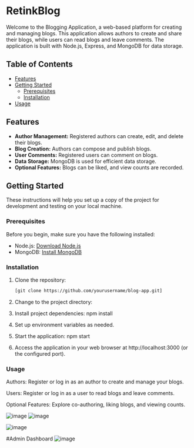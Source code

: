 # RetinkBlog

Welcome to the Blogging Application, a web-based platform for creating and managing blogs. This application allows authors to create and share their blogs, while users can read blogs and leave comments. The application is built with Node.js, Express, and MongoDB for data storage.


## Table of Contents

- [Features](#features)
- [Getting Started](#getting-started)
  - [Prerequisites](#prerequisites)
  - [Installation](#installation)
- [Usage](#usage)

## Features

- **Author Management:** Registered authors can create, edit, and delete their blogs.
- **Blog Creation:** Authors can compose and publish blogs.
- **User Comments:** Registered users can comment on blogs.
- **Data Storage:** MongoDB is used for efficient data storage.
- **Optional Features:** Blogs can be liked, and view counts are recorded.

## Getting Started

These instructions will help you set up a copy of the project for development and testing on your local machine.

### Prerequisites

Before you begin, make sure you have the following installed:

- Node.js: [Download Node.js](https://nodejs.org/)
- MongoDB: [Install MongoDB](https://www.mongodb.com/try/download/community)

### Installation

1. Clone the repository:

   ```bash
   [git clone https://github.com/yourusername/blog-app.git]
2. Change to the project directory:
3. Install project dependencies:
     npm install
4. Set up environment variables as needed.
5. Start the application:
   npm start
6. Access the application in your web browser at http://localhost:3000 (or the configured port).

### Usage
Authors: Register or log in as an author to create and manage your blogs.

Users: Register or log in as a user to read blogs and leave comments.

Optional Features: Explore co-authoring, liking blogs, and viewing counts.


![image](https://github.com/AMANMUHAL/RetinkBlog/assets/101124129/919c0d30-68ca-4389-9e6b-ed688ceb5999)
![image](https://github.com/AMANMUHAL/RetinkBlog/assets/101124129/93a0b648-2070-483a-b15c-e4f06a508566)

![image](https://github.com/AMANMUHAL/RetinkBlog/assets/101124129/710275c8-c025-429f-9285-bf953e7379ec)


#Admin Dashboard
![image](https://github.com/AMANMUHAL/RetinkBlog/assets/101124129/dc9cf6ad-fedc-427b-bb75-9f4dc89bc808)






